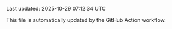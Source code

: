 Last updated: 2025-10-29 07:12:34 UTC

This file is automatically updated by the GitHub Action workflow.
